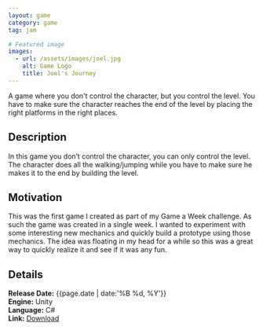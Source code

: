 ```yaml
---
layout: game
category: game
tag: jam

# Featured image
images:
  - url: /assets/images/joel.jpg
    alt: Game Logo
    title: Joel's Journey
---
```


A game where you don't control the character, but you control the level. You have to make sure the character reaches the end of the level by placing the right platforms in the right places.
<!--content-->

## Description
In this game you don’t control the character, you can only control the level. The character does all the walking/jumping while you have to make sure he makes it to the end by building the level.

## Motivation
This was the first game I created as part of my Game a Week challenge. As such the game was created in a single week. I wanted to experiment with some interesting new mechanics and quickly build a prototype using those mechanics. The idea was floating in my head for a while so this was a great way to quickly realize it and see if it was any fun.

## Details
**Release Date:** {{page.date | date:'%B %d, %Y'}}  
**Engine:** Unity  
**Language:** C#  
**Link:**  [Download](http://gamejolt.com/games/joel-s-journey/81121)
